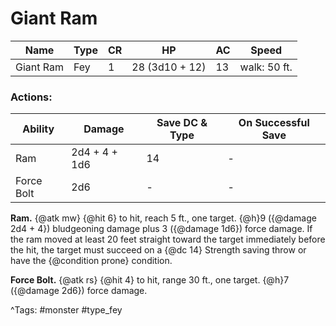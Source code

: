 # Giant Ram

| Name | Type | CR | HP | AC | Speed |
|------|------|----|----|----|-------|
| Giant Ram | Fey | 1 | 28 (3d10 + 12) | 13 | walk: 50 ft. |

### Actions:

| Ability | Damage | Save DC & Type | On Successful Save |
|---------|--------|----------------|--------------------|
| Ram | 2d4 + 4 + 1d6 | 14 | - |
| Force Bolt | 2d6 | - | - |


**Ram.** {@atk mw} {@hit 6} to hit, reach 5 ft., one target. {@h}9 ({@damage 2d4 + 4}) bludgeoning damage plus 3 ({@damage 1d6}) force damage. If the ram moved at least 20 feet straight toward the target immediately before the hit, the target must succeed on a {@dc 14} Strength saving throw or have the {@condition prone} condition.

**Force Bolt.** {@atk rs} {@hit 4} to hit, range 30 ft., one target. {@h}7 ({@damage 2d6}) force damage.

^Tags: #monster #type_fey